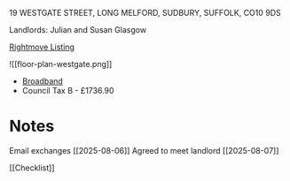 19 WESTGATE STREET, LONG MELFORD, SUDBURY, SUFFOLK, CO10 9DS

Landlords: Julian and Susan Glasgow

[Rightmove Listing](https://www.rightmove.co.uk/properties/164433530#/?channel=RES_LET)

![[floor-plan-westgate.png]]

*  [Broadband](https://www.fibrely.co.uk/order/51e00c75-ba16-45fa-99a7-045c85b24d1d/personal-details)
*  Council Tax B - £1736.90
# Notes

Email exchanges [[2025-08-06]]
Agreed to meet landlord [[2025-08-07]] 

[[Checklist]]

